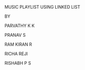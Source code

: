 MUSIC PLAYLIST USING LINKED LIST


BY

  PARVATHY K K
 
  PRANAV S
  
  RAM KIRAN R
  
  RICHA REJI
  
  RISHABH P S
  
